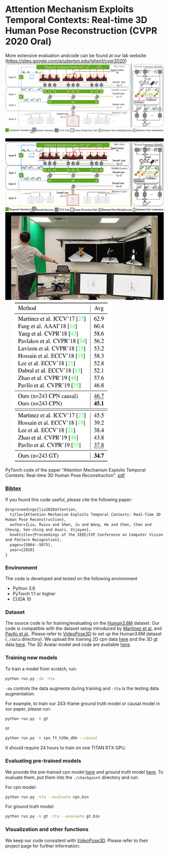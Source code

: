 # Attention Mechanism Exploits Temporal Contexts: Real-time 3D Human Pose Reconstruction (CVPR 2020 Oral)
More  extensive  evaluation  andcode can be found at our lab website: (https://sites.google.com/a/udayton.edu/jshen1/cvpr2020)
![network](Figures/structure.jpg)
<p align="left">
  <img width="512" height="512" src=Figures/GIF.gif>
  &nbsp
  &nbsp
  &nbsp
  <img width="312" height="510" src=Figures/results.png>
</p>

PyTorch code of the paper "Attention Mechanism Exploits Temporal Contexts: Real-time 3D Human Pose Reconstruction". [pdf](http://openaccess.thecvf.com/content_CVPR_2020/papers/Liu_Attention_Mechanism_Exploits_Temporal_Contexts_Real-Time_3D_Human_Pose_Reconstruction_CVPR_2020_paper.pdf)

### [Bibtex](https://scholar.googleusercontent.com/scholar.bib?q=info:sVZlnopW0ZQJ:scholar.google.com/&output=citation&scisdr=CgUvGH_mEIi98y29oOM:AAGBfm0AAAAAXu-4uOOunCSIKKuamAWN5VjFJ_OC0cHs&scisig=AAGBfm0AAAAAXu-4uBa5vr92Yk6AXlKVO0mVXEXZorOx&scisf=4&ct=citation&cd=-1&hl=en)

If you found this code useful, please cite the following paper:
    
    @inproceedings{liu2020attention,
      title={Attention Mechanism Exploits Temporal Contexts: Real-Time 3D Human Pose Reconstruction},
      author={Liu, Ruixu and Shen, Ju and Wang, He and Chen, Chen and Cheung, Sen-ching and Asari, Vijayan},
      booktitle={Proceedings of the IEEE/CVF Conference on Computer Vision and Pattern Recognition},
      pages={5064--5073},
      year={2020}
    }
    
### Environment

The code is developed and tested on the following environment

* Python 3.6
* PyTorch 1.1 or higher
* CUDA 10

### Dataset

The source code is for training/evaluating on the [Human3.6M](http://vision.imar.ro/human3.6m) dataset. Our code is compatible with the dataset setup introduced by [Martinez et al.](https://github.com/una-dinosauria/3d-pose-baseline) and [Pavllo et al.](https://github.com/facebookresearch/VideoPose3D). Please refer to [VideoPose3D](https://github.com/facebookresearch/VideoPose3D) to set up the Human3.6M dataset (`./data` directory). We upload the training 2D cpn data [here](https://drive.google.com/file/d/131EnG8L0-A9DNy9bfsqCSrG1n5GnzwkO/view?usp=sharing) and the 3D gt data [here](https://drive.google.com/file/d/1nbscv_IlJ-sdug6GU2KWN4MYkPtYj4YX/view?usp=sharing). The 3D Avatar model and code are avaliable [here](https://drive.google.com/file/d/1RxhwFHCX4ydf1I1crLnQ_4NEXF84MkMY/view?usp=sharing). 


### Training new models

To train a model from scratch, run:

```bash
python run.py -da -tta
```

`-da` controls the data augments during training and `-tta` is the testing data augmentation. 

For example, to train our 243-frame ground truth model or causal model in our paper, please run:

```bash
python run.py -k gt
```

or

```bash
python run.py -k cpn_ft_h36m_dbb --causal
```

It should require 24 hours to train on one TITAN RTX GPU.

### Evaluating pre-trained models

We provide the pre-trained cpn model [here](https://drive.google.com/file/d/1jiZWqAOJmXoTL8dxhPX8QgK0QeECeoAM/view?usp=sharing) and ground truth model [here](https://drive.google.com/file/d/1EAS9PUddznBPqNaEHV6-tCfqsQOHZ1Of/view?usp=sharing). To evaluate them, put them into the `./checkpoint` directory and run:

For cpn model:
```bash
python run.py -tta --evaluate cpn.bin
```

For ground truth model:
```bash
python run.py -k gt -tta --evaluate gt.bin
```

### Visualization and other functions

We keep our code consistent with [VideoPose3D](https://github.com/facebookresearch/VideoPose3D). Please refer to their project page for further information. 


